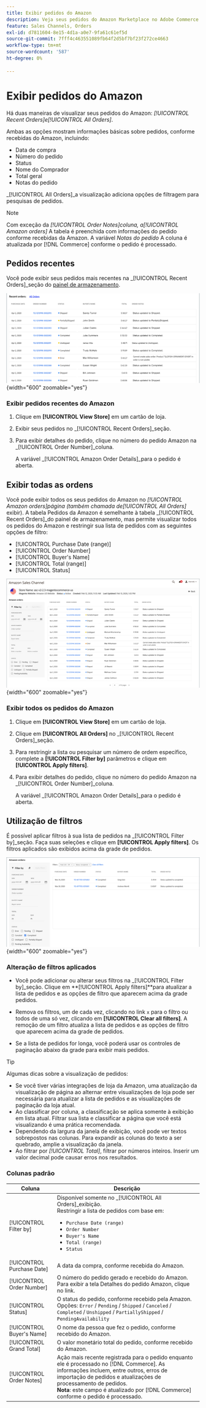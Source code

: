 ```yaml
---
title: Exibir pedidos do Amazon
description: Veja seus pedidos do Amazon Marketplace no Adobe Commerce ou no Magento Open Source Admin.
feature: Sales Channels, Orders
exl-id: d7811604-8e15-4d1a-a0e7-9fa61c61ef5d
source-git-commit: 7fff4c463551089fb64f2d5bf7bf23f272ce4663
workflow-type: tm+mt
source-wordcount: '587'
ht-degree: 0%

---
```


# Exibir pedidos do Amazon

Há duas maneiras de visualizar seus pedidos do Amazon: _[!UICONTROL Recent Orders]_e_[!UICONTROL All Orders]_.

Ambas as opções mostram informações básicas sobre pedidos, conforme recebidas do Amazon, incluindo:

- Data de compra
- Número do pedido
- Status
- Nome do Comprador
- Total geral
- Notas do pedido

_[!UICONTROL All Orders]_a visualização adiciona opções de filtragem para pesquisas de pedidos.

>[!NOTE]
>
>Com exceção da _[!UICONTROL Order Notes]_coluna, a_[!UICONTROL Amazon orders]_ A tabela é preenchida com informações do pedido conforme recebidas da Amazon. A variável _Notas do pedido_ A coluna é atualizada por [!DNL Commerce] conforme o pedido é processado.

## Pedidos recentes

Você pode exibir seus pedidos mais recentes na _[!UICONTROL Recent Orders]_seção do [painel de armazenamento](./amazon-store-dashboard.md).

![Pedidos recentes](assets/amazon-recent-orders-imported.png){width="600" zoomable="yes"}

### Exibir pedidos recentes do Amazon

1. Clique em **[!UICONTROL View Store]** em um cartão de loja.

1. Exibir seus pedidos no _[!UICONTROL Recent Orders]_seção.

1. Para exibir detalhes do pedido, clique no número do pedido Amazon na _[!UICONTROL Order Number]_coluna.

   A variável _[!UICONTROL Amazon Order Details]_para o pedido é aberta.

## Exibir todas as ordens

Você pode exibir todos os seus pedidos do Amazon no _[!UICONTROL Amazon orders]_página (também chamada de_[!UICONTROL All Orders]_ exibir). A tabela Pedidos da Amazon é semelhante à tabela _[!UICONTROL Recent Orders]_do painel de armazenamento, mas permite visualizar todos os pedidos do Amazon e restringir sua lista de pedidos com as seguintes opções de filtro:

- [!UICONTROL Purchase Date (range)]
- [!UICONTROL Order Number]
- [!UICONTROL Buyer's Name]
- [!UICONTROL Total (range)]
- [!UICONTROL Status]

![Pedidos do Amazon](assets/amazon-orders-list-all.png){width="600" zoomable="yes"}

### Exibir todos os pedidos do Amazon

1. Clique em **[!UICONTROL View Store]** em um cartão de loja.

1. Clique em **[!UICONTROL All Orders]** no _[!UICONTROL Recent Orders]_seção.

1. Para restringir a lista ou pesquisar um número de ordem específico, complete a **[!UICONTROL Filter by]** parâmetros e clique em **[!UICONTROL Apply filters]**.

1. Para exibir detalhes do pedido, clique no número do pedido Amazon na _[!UICONTROL Order Number]_coluna.

   A variável _[!UICONTROL Amazon Order Details]_para o pedido é aberta.

## Utilização de filtros

É possível aplicar filtros à sua lista de pedidos na _[!UICONTROL Filter by]_seção. Faça suas seleções e clique em **[!UICONTROL Apply filters]**. Os filtros aplicados são exibidos acima da grade de pedidos.

![Filtros para exibir pedidos do Amazon](assets/amazon-orders-filter-view.png){width="600" zoomable="yes"}

### Alteração de filtros aplicados

- Você pode adicionar ou alterar seus filtros na _[!UICONTROL Filter by]_seção. Clique em **[!UICONTROL Apply filters]**para atualizar a lista de pedidos e as opções de filtro que aparecem acima da grade pedidos.

- Remova os filtros, um de cada vez, clicando no link `x` para o filtro ou todos de uma só vez, clicando em **[!UICONTROL Clear all filters]**. A remoção de um filtro atualiza a lista de pedidos e as opções de filtro que aparecem acima da grade de pedidos.

- Se a lista de pedidos for longa, você poderá usar os controles de paginação abaixo da grade para exibir mais pedidos.

>[!TIP]
>
>Algumas dicas sobre a visualização de pedidos:
>
>- Se você tiver várias integrações de loja da Amazon, uma atualização da visualização de página ao alternar entre visualizações de loja pode ser necessária para atualizar a lista de pedidos e as visualizações de paginação da loja atual.
>- Ao classificar por coluna, a classificação se aplica somente à exibição em lista atual. Filtrar sua lista e classificar a página que você está visualizando é uma prática recomendada.
>- Dependendo da largura da janela de exibição, você pode ver textos sobrepostos nas colunas. Para expandir as colunas do texto a ser quebrado, amplie a visualização da janela.
>- Ao filtrar por _[!UICONTROL Total]_, filtrar por números inteiros. Inserir um valor decimal pode causar erros nos resultados.

### Colunas padrão

| Coluna | Descrição |
|----------------------------|------------------------------------------------------------------------------------------------------------------------------------------------------------------------------------------------------------------------------------------------------------|
| [!UICONTROL Filter by] | Disponível somente no _[!UICONTROL All Orders]_exibição.<br>Restringir a lista de pedidos com base em:<ul><li>`Purchase Date (range)`</li><li>`Order Number`</li><li>`Buyer's Name`</li><li>`Total (range)`</li><li>`Status`</li></ul> |
| [!UICONTROL Purchase Date] | A data da compra, conforme recebida do Amazon. |
| [!UICONTROL Order Number] | O número do pedido gerado e recebido do Amazon. Para exibir a tela Detalhes do pedido Amazon, clique no link. |
| [!UICONTROL Status] | O status do pedido, conforme recebido pela Amazon. Opções: `Error` / `Pending` / `Shipped` / `Canceled` / `Completed` / `Unshipped` / `PartiallyShipped` / `PendingAvailability` |
| [!UICONTROL Buyer's Name] | O nome da pessoa que fez o pedido, conforme recebido do Amazon. |
| [!UICONTROL Grand Total] | O valor monetário total do pedido, conforme recebido do Amazon. |
| [!UICONTROL Order Notes] | Ação mais recente registrada para o pedido enquanto ele é processado no [!DNL Commerce]. As informações incluem, entre outros, erros de importação de pedidos e atualizações de processamento de pedidos.<br>**Nota**: este campo é atualizado por [!DNL Commerce] conforme o pedido é processado. |

